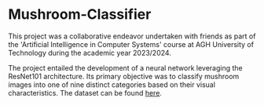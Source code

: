 # Mushroom-Classifier

This project was a collaborative endeavor undertaken with friends as part of the 'Artificial Intelligence in Computer Systems' course at AGH University of Technology during the academic year 2023/2024.

The project entailed the development of a neural network leveraging the ResNet101 architecture. Its primary objective was to classify mushroom images into one of nine distinct categories based on their visual characteristics. The dataset can be found <a href="https://www.kaggle.com/datasets/lizhecheng/mushroom-classification/data">here</a>.
